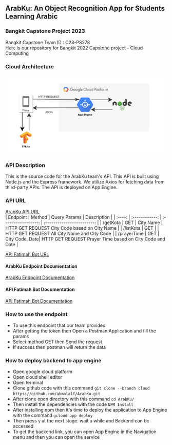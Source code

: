 ## ArabKu: An Object Recognition App for Students Learning Arabic

### Bangkit Capstone Project 2023
Bangkit Capstone Team ID : C23-PS278 <br>
Here is our repository for Bangkit 2022 Capstone project - Cloud Computing

### Cloud Architecture 
![Cloud Architecture](https://github.com/akmalalf/ArabKu/blob/cloud/Asset/Screenshot%202023-06-16%20113731.png)<br>
### API Description
This is the source code for the ArabKu team's API. This API is built using Node.js and the Express framework. We utilize Axios for fetching data from third-party APIs. The API is deployed on App Engine.<br>
### API URL
[ArabKu API URL](https://backend2-dot-arabku.et.r.appspot.com/)<br>
|  Endpoint |  Method	     |      Query Params |           Description          |
| :----: | :------------: | :-----------------: | :------------------------: |
| /getKota | GET   | City Name  | HTTP GET REQUEST City Code based on City Name  |
| /listKota | GET | | HTTP GET REQUEST All City Name and City Code |
| /prayerTime | GET | City Code, Date| HTTP GET REQUEST Prayer Time based on City Code and Date |<br>

[API Fatimah Bot URL](https://api.banghasan.com/)

#### ArabKu Endpoint Documentation
[ArabKu Endpoint Documentation](https://documenter.getpostman.com/view/27960839/2s93sgXWUc)
#### API Fatimah Bot Documentation
[API Fatimah Bot Documentation](https://fathimah.docs.apiary.io/#reference/sholat)

### How to use the endpoint
* To use this endpoint that our team provided
* After getting the token then Open a Postman Application and fill the params
* Select method GET then Send the request
* If success then postman will return the data

### How to deploy backend to app engine
* Open google cloud platform
* Open cloud shell editor
* Open terminal
* Clone github code with this command ```git clone --branch cloud https://github.com/akmalalf/ArabKu.git```
* After clone open directory with this command ```cd ArabKu/```
* Then install the dependencies with the code ```NPM Install```
* After installing npm then it's time to deploy the application to App Engine with the command ```gcloud app deploy```
* Then press ```y``` at the next stage. wait a while and Backend can be accessed
* To get the backend link, you can open App Engine in the Navigation menu and then you can open the service


